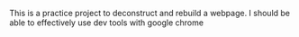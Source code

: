 This is a practice project to deconstruct and rebuild a webpage.  I should be able to effectively use dev tools with google chrome